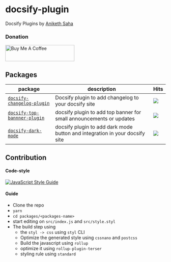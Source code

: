 # docsify-plugin

Docsify Plugins by [Aniketh Saha](https://twitter.com/__ANIX__)

### Donation

<a href="https://www.buymeacoffee.com/eydPs6n" target="_blank"><img src="https://cdn.buymeacoffee.com/buttons/default-orange.png" alt="Buy Me A Coffee" style="height: 51px !important;width: 217px !important;" ></a>

## Packages

| **package**                                                                                                                  | **description**                                                             | **Hits**                                                                                                                                        |
| ---------------------------------------------------------------------------------------------------------------------------- | --------------------------------------------------------------------------- | ----------------------------------------------------------------------------------------------------------------------------------------------- |
| [`docsify-changelog-plugin`](https://github.com/anikethsaha/docsify-plugin/tree/master/packages/docsify-changelog-plugin)    | Docsify plugin to add changelog to your docsify site                        | [![](https://data.jsdelivr.com/v1/package/npm/docsify-changelog-plugin/badge)](https://www.jsdelivr.com/package/npm/docsify-changelog-plugin)   |
| [`docsify-top-bannner-plugin`](https://github.com/anikethsaha/docsify-plugin/tree/master/packages/docsify-top-banner-plugin) | docsify plugin to add top banner for small announcements or updates         | [![](https://data.jsdelivr.com/v1/package/npm/docsify-top-banner-plugin/badge)](https://www.jsdelivr.com/package/npm/docsify-top-banner-plugin) |
| [`docsify-dark-mode`](https://github.com/anikethsaha/docsify-plugin/tree/master/packages/docsify-dark-mode)                  | docsify plugin to add dark mode button and integration in your docsify site | [![](https://data.jsdelivr.com/v1/package/npm/docsify-dark-mode/badge)](https://www.jsdelivr.com/package/npm/docsify-dark-mode)                 |

## Contribution

#### Code-style

[![JavaScript Style Guide](https://cdn.rawgit.com/standard/standard/master/badge.svg)](https://github.com/standard/standard)

#### Guide

- Clone the repo
- `yarn`
- `cd packages/<packages-name>`
- start editing on `src/index.js` and `src/style.styl`
- The build step using
  - the `styl -> css` using `styl` CLI
  - Optimize the generated style using `cssnano` and `postcss`
  - Build the javascript using `rollup`
  - optimize it using `rollup-plugin-terser`
  - styling rule using `standard`
